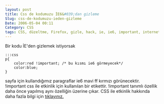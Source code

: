 ```yaml
---
layout: post
title: Css de kodumuzu İE6&#039;dan gizleme
Slug: css-de-kodumuzu-ieden-gizleme
Date: 2006-05-04 00:11
Category: CSS
tags: CSS, düzeltme, Firefox, gizle, hack, ie, ie6, important, internet explorer
---
```


Bir kodu İE'den gizlemek istiyorsak

	:::css
	p{
		color:red !important; /* bu kısmı ie6 görmeyecek*/
		color:blue;
	}

sayfa için kullandığımız paragraflar ie6 mavi ff kırmızı görünecektir. !important css ile etkinlik için kullanılan bir etikettir.
!important tanımlı özellik daha önce yapılmış aynı özelliğin üzerine çıkar. CSS ile etkinlik hakkında daha fazla bilgi için [tıklayınız.][]

  [tıklayınız.]: http://www.fatihhayrioglu.com/cssde-tanimlamalar-ve-etkinliklerispecificity
